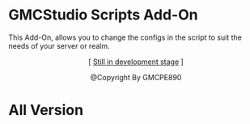# GMCStudio Scripts Add-On
This Add-On, allows you to change the configs in the
script to suit the needs of your server or realm.
<p align="center">[ <a href="https://youtube.com/@gmcpestudio">Still in development stage</a> ]</p>
<p align="center">@Copyright By GMCPE890</p>

# All Version
